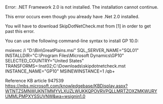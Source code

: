 Error: .NET Framework 2.0 is not installed. The installation cannot continue.

This error occurs even though you already have .Net 2.0 installed.

You will have to download SkipDotNetCheck.mst from [1] in order to get past this error.

You can use the following command-line syntax to install GP 10.0: 

 msiexec /i "D:\Bin\GreatPlains.msi" SQL_SERVER_NAME="SQL01" INSTALLDIR="C:\Program Files\Microsoft Dynamics\GP10" SELECTED_COUNTRY="United States" TRANSFORMS=:Inst02;C:\Downloads\skipdotnetcheck.mst INSTANCE_NAME="GP10" MSINEWINSTANCE=1 /qb+

Reference KB article 947539 https://mbs.microsoft.com/knowledgebase/KBDisplay.aspx?WTNTZSMNWUKNTMMYVLXUZLWUKKQPOVRVPQLLMRTZOXZMKWURYUMMLPMPXYSSUVNW&wa=wsignin1.0